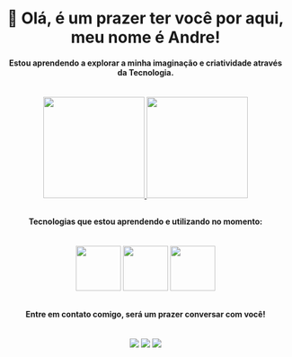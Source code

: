 <h1 align="center">🖖 Olá, é um prazer ter você por aqui, meu nome é Andre!</h1>
  <div align="center">
  <h4>Estou aprendendo a explorar a minha imaginação e criatividade através da Tecnologia.</h4>
  </div><br>  
  <div align="center">
  <a href="https://linktr.ee/andreapalhares">
  <img height="180px" src="https://github-readme-stats.vercel.app/api?username=andrepalhares011&show_icons=true&theme=tokyonight&include_all_commits=true&count_private=true"/>
  <img height="180px" src="https://github-readme-stats.vercel.app/api/top-langs/?username=andrepalhares011&layout=compact&langs_count=7&theme=tokyonight"/>
  </a>
</div>
  
  ##
  
  <h4 align="center">Tecnologias que estou aprendendo e utilizando no momento:</h4>
  <div style="display: inline_block" align="center"><br>
  <img width="80px" src="https://cdn.jsdelivr.net/gh/devicons/devicon/icons/html5/html5-original.svg"/>
  <img width="80px" src="https://cdn.jsdelivr.net/gh/devicons/devicon/icons/css3/css3-original.svg"/>
  <img width="80px" src="https://cdn.jsdelivr.net/gh/devicons/devicon/icons/javascript/javascript-original.svg"/>
</div>

##

<h4 align="center">Entre em contato comigo, será um prazer conversar com você!</h4>
<div style="display: inline_block" align="center"><br>
    <a href="https://www.linkedin.com/in/andrepalhares011/"><img src="https://img.shields.io/badge/-LinkedIn-%230077B5?style=for-the-badge&logo=linkedin&logoColor=white"></a>
  <a href="mailto:andrepalhares011@gmail.com"><img src="https://img.shields.io/badge/Gmail-D14836?style=for-the-badge&logo=gmail&logoColor=white"></a>
  <a href="https://www.instagram.com/hustler011_/"><img src="https://img.shields.io/badge/Instagram-E4405F?style=for-the-badge&logo=instagram&logoColor=white"></a>
  
  ##
